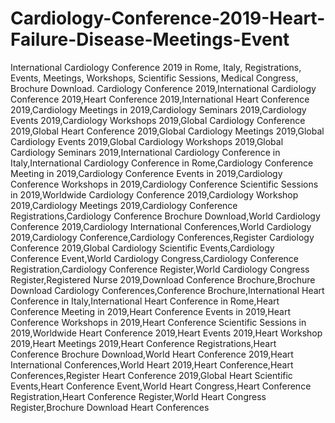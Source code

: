 # Cardiology-Conference-2019-Heart-Failure-Disease-Meetings-Event
International Cardiology Conference 2019 in Rome, Italy, Registrations, Events, Meetings, Workshops, Scientific Sessions, Medical Congress, Brochure Download.
Cardiology Conference 2019,International Cardiology Conference 2019,Heart Conference 2019,International Heart Conference 2019,Cardiology Meetings in 2019,Cardiology Seminars 2019,Cardiology Events 2019,Cardiology Workshops 2019,Global Cardiology Conference 2019,Global Heart Conference 2019,Global Cardiology Meetings 2019,Global Cardiology Events 2019,Global Cardiology Workshops 2019,Global Cardiology Seminars 2019,International Cardiology Conference in Italy,International Cardiology Conference in Rome,Cardiology Conference Meeting in 2019,Cardiology Conference Events in 2019,Cardiology Conference Workshops in 2019,Cardiology Conference Scientific Sessions in 2019,Worldwide Cardiology Conference 2019,Cardiology Workshop 2019,Cardiology Meetings 2019,Cardiology Conference Registrations,Cardiology Conference Brochure Download,World Cardiology Conference 2019,Cardiology International Conferences,World Cardiology 2019,Cardiology Conference,Cardiology Conferences,Register Cardiology Conference 2019,Global Cardiology Scientific Events,Cardiology Conference Event,World Cardiology Congress,Cardiology Conference Registration,Cardiology Conference Register,World Cardiology Congress Register,Registered Nurse 2019,Download Conference Brochure,Brochure Download Cardiology Conferences,Conference Brochure,International Heart Conference in Italy,International Heart Conference in Rome,Heart Conference Meeting in 2019,Heart Conference Events in 2019,Heart Conference Workshops in 2019,Heart Conference Scientific Sessions in 2019,Worldwide Heart Conference 2019,Heart Events 2019,Heart Workshop 2019,Heart Meetings 2019,Heart Conference Registrations,Heart Conference Brochure Download,World Heart Conference 2019,Heart International Conferences,World Heart 2019,Heart Conference,Heart Conferences,Register Heart Conference 2019,Global Heart Scientific Events,Heart Conference Event,World Heart Congress,Heart Conference Registration,Heart Conference Register,World Heart Congress Register,Brochure Download Heart Conferences

